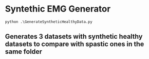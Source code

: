 # Syntethic EMG Generator

` python .\GenerateSyntheticHealthyData.py `

## Generates 3 datasets with synthetic healthy datasets to compare with spastic ones  in the same folder